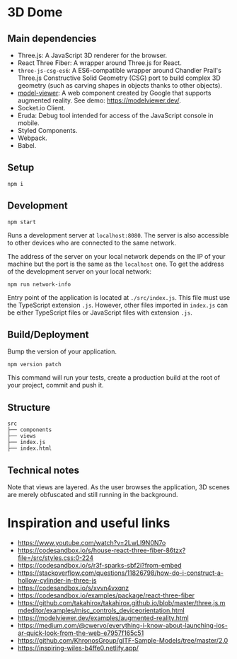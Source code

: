 # 3D Dome

## Main dependencies

-   Three.js: A JavaScript 3D renderer for the browser.
-   React Three Fiber: A wrapper around Three.js for React.
-   `three-js-csg-es6`: A ES6-compatible wrapper around Chandler Prall's Three.js Constructive Solid Geometry (CSG) port to build complex 3D geometry (such as carving shapes in objects thanks to other objects).
-   [model-viewer](https://github.com/google/model-viewer): A web component created by Google that supports augmented reality. See demo: https://modelviewer.dev/.
-   Socket.io Client.
-   Eruda: Debug tool intended for access of the JavaScript console in mobile.
-   Styled Components.
-   Webpack.
-   Babel.

## Setup

    npm i

## Development

    npm start

Runs a development server at `localhost:8080`. The server is also accessible to other devices who are connected to the same network.

The address of the server on your local network depends on the IP of your machine but the port is the same as the `localhost` one. To get the address of the development server on your local network:

    npm run network-info

Entry point of the application is located at `./src/index.js`. This file must use the TypeScript extension `.js`. However, other files imported in `index.js` can be either TypeScript files or JavaScript files with extension `.js`.

## Build/Deployment

Bump the version of your application.

    npm version patch

This command will run your tests, create a production build at the root of your project, commit and push it.

## Structure

    src
    ├── components
    ├── views
    ├── index.js
    ├── index.html

## Technical notes

Note that views are layered. As the user browses the application, 3D scenes are merely obfuscated and still running in the background.

# Inspiration and useful links

-   https://www.youtube.com/watch?v=2LwLI9N0N7o
-   https://codesandbox.io/s/house-react-three-fiber-86tzx?file=/src/styles.css:0-224
-   https://codesandbox.io/s/r3f-sparks-sbf2i?from-embed
-   https://stackoverflow.com/questions/11826798/how-do-i-construct-a-hollow-cylinder-in-three-js
-   https://codesandbox.io/s/xvvn4vxqnz
-   https://codesandbox.io/examples/package/react-three-fiber
-   https://github.com/takahirox/takahirox.github.io/blob/master/three.js.mmdeditor/examples/misc_controls_deviceorientation.html
-   https://modelviewer.dev/examples/augmented-reality.html
-   https://medium.com/@cwervo/everything-i-know-about-launching-ios-ar-quick-look-from-the-web-e7957f165c51
-   https://github.com/KhronosGroup/glTF-Sample-Models/tree/master/2.0
-   https://inspiring-wiles-b4ffe0.netlify.app/
